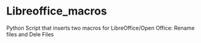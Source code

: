 # Libreoffice_macros
Python Script that inserts two macros for LibreOffice/Open Office: Rename files and Dele Files
